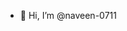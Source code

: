 - 👋 Hi, I’m @naveen-0711


<!---
naveen-0711/naveen-0711 is a ✨ special ✨ repository because its `README.md` (this file) appears on your GitHub profile.
You can click the Preview link to take a look at your changes.
--->
